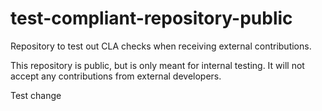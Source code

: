 # test-compliant-repository-public

Repository to test out CLA checks when receiving external contributions.

This repository is public, but is only meant for internal testing. It will not accept any contributions from external developers.

Test change
